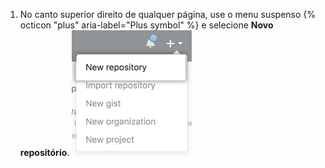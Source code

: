 1. No canto superior direito de qualquer página, use o menu suspenso {% octicon "plus" aria-label="Plus symbol" %} e selecione **Novo repositório**. ![Menu suspenso com a opção de criar um novo repositório](/assets/images/help/repository/repo-create.png)
